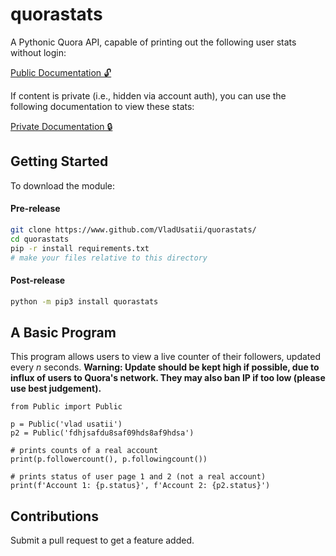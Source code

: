 # quorastats

A Pythonic Quora API, capable of printing out the following user stats without login:

[Public Documentation 🔓](https://www.github.com/VladUsatii/quorastats/blob/main/PUBLICDOCS.md)

If content is private (i.e., hidden via account auth), you can use the following documentation to view these stats:

[Private Documentation 🔒](https://www.github.com/VladUsatii/quorastats/blob/main/PRIVATEDOCS.md)

## Getting Started

To download the module:

#### Pre-release
```bash
git clone https://www.github.com/VladUsatii/quorastats/
cd quorastats
pip -r install requirements.txt
# make your files relative to this directory
```

#### Post-release
```bash
python -m pip3 install quorastats
```

## A Basic Program

This program allows users to view a live counter of their followers, updated every _n_ seconds. **Warning: Update should be kept high if possible, due to influx of users to Quora's network. They may also ban IP if too low (please use best judgement).**

```python3
from Public import Public

p = Public('vlad usatii')
p2 = Public('fdhjsafdu8saf09hds8af9hdsa')

# prints counts of a real account
print(p.followercount(), p.followingcount())

# prints status of user page 1 and 2 (not a real account)
print(f'Account 1: {p.status}', f'Account 2: {p2.status}')
```

## Contributions

Submit a pull request to get a feature added.
